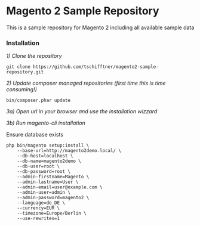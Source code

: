 # Magento 2 Sample Repository

This is a sample repository for Magento 2 including all available sample data

### Installation

_1) Clone the repository_
```
git clone https://github.com/tschifftner/magento2-sample-repository.git
```

_2) Update composer managed repositories (first time this is time consuming!)_
```
bin/composer.phar update
```

_3a) Open url in your browser and use the installation wizzard_

_3b) Run magento-cli installation_

Ensure database exists

```
php bin/magento setup:install \
    --base-url=http://magento2demo.local/ \
    --db-host=localhost \
    --db-name=magento2demo \
    --db-user=root \
    --db-password=root \
    --admin-firstname=Magento \
    --admin-lastname=User \
    --admin-email=user@example.com \
    --admin-user=admin \
    --admin-password=magento2 \
    --language=de_DE \
    --currency=EUR \
    --timezone=Europe/Berlin \
    --use-rewrites=1
```    
